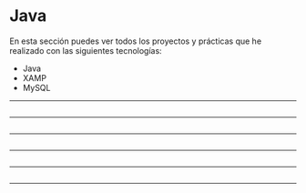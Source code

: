 # Java

En esta sección puedes ver todos los proyectos y prácticas que he realizado con las siguientes tecnologías:
- Java
- XAMP
- MySQL

<hr>
<a href="https://github.com/Kevin-Galarza77/Kevin-Galarza77.github.io/tree/Java/Sistema_Farmacia"><img src="https://i.postimg.cc/4svCZYGL/login.png" alt=""></a>
<hr>
<a href="https://github.com/Kevin-Galarza77/Kevin-Galarza77.github.io/tree/Java/Despertador"><img src="https://i.postimg.cc/HLJNCfbn/1.png" alt=""></a>
<hr>
<a href="https://github.com/Kevin-Galarza77/Kevin-Galarza77.github.io/tree/Java/SuperMarket"><img src="https://user-images.githubusercontent.com/85322275/184789686-975fa702-db82-427b-85f2-1fd898181fb1.png" alt=""></a>
<hr>
<p align="center"><a href="https://github.com/Kevin-Galarza77/Kevin-Galarza77.github.io/tree/Java/Calculadora-Cientifica"><img src="https://i.postimg.cc/SKqD3DPV/imagen-2022-08-09-182838489.png" alt="" align="center"></a></p>
<hr>
<a href="https://github.com/Kevin-Galarza77/Kevin-Galarza77.github.io/tree/Java/CONVERTIDOR-DE-DIVISAS"><img src="https://i.postimg.cc/x8r0zv5f/opciones.png" alt=""></a>
<hr>
